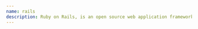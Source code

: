 ```yaml
---
name: rails
description: Ruby on Rails, is an open source web application framework written in Ruby language.
---
```

